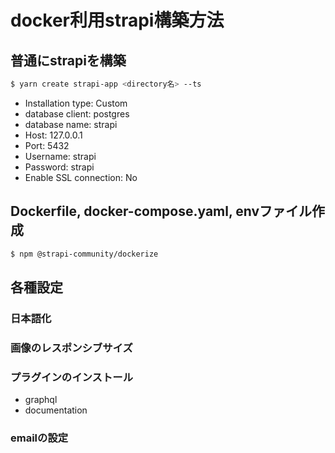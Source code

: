 # docker利用strapi構築方法

## 普通にstrapiを構築
```sh
$ yarn create strapi-app <directory名> --ts
```

- Installation type: Custom
- database client: postgres
- database name: strapi
- Host: 127.0.0.1
- Port: 5432
- Username: strapi
- Password: strapi
- Enable SSL connection: No

## Dockerfile, docker-compose.yaml, envファイル作成
```sh
$ npm @strapi-community/dockerize
```

## 各種設定
### 日本語化

### 画像のレスポンシブサイズ

### プラグインのインストール
- graphql
- documentation

### emailの設定
